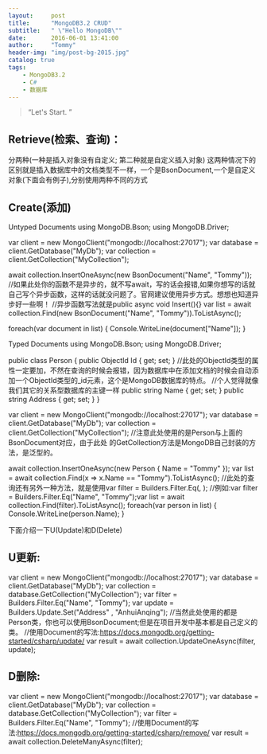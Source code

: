 ```yaml
---
layout:     post
title:      "MongoDB3.2 CRUD"
subtitle:   " \"Hello MongoDB\""
date:       2016-06-01 13:41:00
author:     "Tommy"
header-img: "img/post-bg-2015.jpg"
catalog: true
tags:
    - MongoDB3.2
	- C#
	- 数据库
---
```


> “Let's Start. ”

## Retrieve(检索、查询)：
分两种(一种是插入对象没有自定义; 第二种就是自定义插入对象)
这两种情况下的区别就是插入数据库中的文档类型不一样，一个是BsonDocument,一个是自定义对象(下面会有例子),分别使用两种不同的方式

## Create(添加)
Untyped Documents
using MongoDB.Bson;
using MongoDB.Driver;

var client = new MongoClient("mongodb://localhost:27017");
var database = client.GetDatabase("MyDb");
var collection = client.GetCollection<BsonDocument>("MyCollection");

await collection.InsertOneAsync(new BsonDocument("Name", "Tommy"));
//如果此处你的函数不是异步的，就不写await，写的话会报错,如果你想写的话就自己写个异步函数，这样的话就没问题了。官网建议使用异步方式。想想也知道异步好一些啊！
//异步函数写法就是public async void Insert(){}
var list = await collection.Find(new BsonDocument("Name", "Tommy")).ToListAsync();

foreach(var document in list)
{
Console.WriteLine(document["Name"]);
}


Typed Documents
using MongoDB.Bson;
using MongoDB.Driver;

public class Person
{
 public ObjectId Id { get; set; }
 //此处的ObjectId类型的属性一定要加，不然在查询的时候会报错，因为数据库中在添加文档的时候会自动添加一个ObjectId类型的_id元素，这个是MongoDB数据库的特点。
 //个人觉得就像我们其它的关系型数据库的主键一样
 public string Name { get; set; }
 public string Address { get; set; }
}

var client = new MongoClient("mongodb://localhost:27017");
var database = client.GetDatabase("MyDb");
var collection = client.GetCollection<Person>("MyCollection");
//注意此处使用的是Person与上面的BsonDocument对应，由于此处 的GetCollection<T>方法是MongoDB自己封装的方法，是泛型的。

await collection.InsertOneAsync(new Person { Name = "Tommy" });
var list = await collection.Find(x => x.Name == "Tommy").ToListAsync();
//此处的查询还有另外一种方法，就是使用var filter = Builders<Person>.Filter.Eq(<field>, <value>);
//例如:var filter = Builders<Person>.Filter.Eq("Name", "Tommy");var list = await collection.Find(filter).ToListAsync();
foreach(var person in list)
{
 Console.WriteLine(person.Name);
}

下面介绍一下U(Update)和D(Delete)
## U更新:
var client = new MongoClient("mongodb://localhost:27017");
var database = client.GetDatabase("MyDb");
var collection = database.GetCollection<Person>("MyCollection");
var filter = Builders<Person >.Filter.Eq("Name", "Tommy");
var update = Builders<Person >.Update.Set("Address" , "AnhuiAnqing");
//当然此处使用的都是Person类，你也可以使用BsonDocument;但是在项目开发中基本都是自己定义的类。
//使用Document的写法:https://docs.mongodb.org/getting-started/csharp/update/
var result = await collection.UpdateOneAsync(filter, update);

## D删除:
var client = new MongoClient("mongodb://localhost:27017");
var database = client.GetDatabase("MyDb");
var collection = database.GetCollection<Person>("MyCollection");
var filter = Builders<Person >.Filter.Eq("Name", "Tommy");
//使用Document的写法:https://docs.mongodb.org/getting-started/csharp/remove/
var result = await collection.DeleteManyAsync(filter);